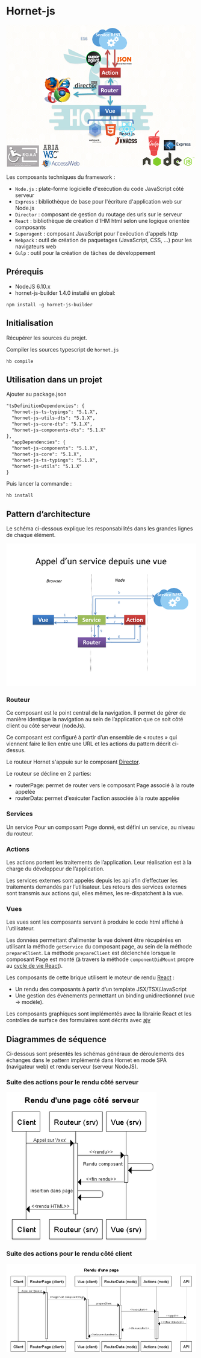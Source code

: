 # Hornet-js

![Presentation generale](./sources/hornet-diagramme-5.1.png)


Les composants techniques du framework : 

* `Node.js` : plate-forme logicielle d'exécution du code JavaScript côté serveur 
* `Express` : bibliothèque de base pour l'écriture d'application web sur Node.js 
* `Director` : composant de gestion du routage des urls sur le serveur 
* `React` : bibliothèque de création d'IHM html selon une logique orientée composants 
* `Superagent` : composant JavaScript pour l'exécution d'appels http 
* `Webpack` : outil de création de paquetages (JavaScript, CSS, ...) pour les navigateurs web 
* `Gulp` : outil pour la création de tâches de développement


## Prérequis

* NodeJS 6.10.x
* hornet-js-builder 1.4.0 installé en global:

```shell
npm install -g hornet-js-builder
```

## Initialisation

Récupérer les sources du projet.

Compiler les sources typescript de `hornet.js`

```shell
hb compile
```

## Utilisation dans un projet

Ajouter au package.json

```shell
"tsDefinitionDependencies": {
  "hornet-js-ts-typings": "5.1.X",
  "hornet-js-utils-dts": "5.1.X",
  "hornet-js-core-dts": "5.1.X",
  "hornet-js-components-dts": "5.1.X"
},
  "appDependencies": {
  "hornet-js-components": "5.1.X",
  "hornet-js-core": "5.1.X",
  "hornet-js-ts-typings": "5.1.X",
  "hornet-js-utils": "5.1.X"
}
```

Puis lancer la commande : 

```shell
hb install
```

## Pattern d’architecture

Le schéma ci-dessous explique les responsabilités dans les grandes lignes de chaque élément.

![Pattern](./sources/pattern-hornet.png)


### <a id="Routeur"></a> Routeur

Ce composant est le point central de la navigation. Il permet de gérer de manière identique la navigation au sein de l’application que ce soit côté client ou côté serveur (nodeJs).

Ce composant est configuré à partir d’un ensemble de « routes » qui viennent faire le lien entre une URL et les actions du pattern décrit ci-dessus.

Le routeur Hornet s'appuie sur le composant [Director](https://github.com/flatiron/director).

Le routeur se décline en 2 parties:

* routerPage: permet de router vers le composant Page associé à la route appelée
* routerData: permet d'exécuter l'action associée à la route appelée

### Services

Un service 
Pour un composant Page donné, est défini un service, au niveau du routeur. 

### Actions

Les actions portent les traitements de l’application. Leur réalisation est à la charge du développeur de l’application.

Les services externes sont appelés depuis les api afin d’effectuer les traitements demandés par l’utilisateur. Les retours des services externes sont transmis aux actions qui, elles mêmes, les re-dispatchent à la vue.


### Vues

Les vues sont les composants servant à produire le code html affiché à l'utilisateur.

Les données permettant d'alimenter la vue doivent être récupérées en utilisant la méthode  `getService` du composant page, au sein de la méthode `prepareClient`. 
La méthode `prepareClient` est déclenchée lorsque le composant Page est monté (à travers la méthode `componentDidMount` propre au [cycle de vie React](https://facebook.github.io/react/docs/react-component.html)).


Les composants de cette brique utilisent le moteur de rendu [React](http://facebook.github.io/react/) :

* Un rendu des composants à partir d’un template JSX/TSX/JavaScript
* Une gestion des évènements permettant un binding unidirectionnel (vue -> modèle).

Les composants graphiques sont implémentés avec la librairie React et les contrôles de surface des formulaires sont décrits avec [ajv](https://github.com/epoberezkin/ajv) 

## Diagrammes de séquence

Ci-dessous sont présentés les schémas généraux de déroulements des échanges dans le pattern implémenté dans Hornet en mode SPA (navigateur web) et rendu serveur (serveur NodeJS).

### Suite des actions pour le rendu côté serveur

![Pattern Rendu d'une page côté serveur](./sources/pattern-rendu-serveur.png)

### Suite des actions pour le rendu côté client

![Pattern Rendu d'une page côté serveur](./sources/pattern-rendu-client.png)

